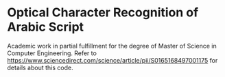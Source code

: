 # Optical Character Recognition of Arabic Script
Academic work in partial fulfillment for the degree of Master of Science in Computer Engineering.
Refer to https://www.sciencedirect.com/science/article/pii/S0165168497001175 for details about this code.
